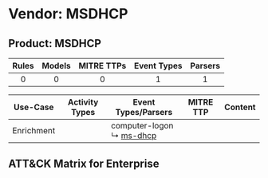 Vendor: MSDHCP
==============
Product: MSDHCP
---------------
| Rules | Models | MITRE TTPs | Event Types | Parsers |
|:-----:|:------:|:----------:|:-----------:|:-------:|
|   0   |   0    |     0      |      1      |    1    |

|  Use-Case  | Activity Types | Event Types/Parsers                                                      | MITRE TTP | Content |
|:----------:| -------------- | ------------------------------------------------------------------------ | --------- | ------- |
| Enrichment | <ul></li></ul> |  computer-logon<br> ↳ [ms-dhcp](../Parsers/parserContent_ms-dhcp.md)<br> |           |         |

ATT&CK Matrix for Enterprise
----------------------------
